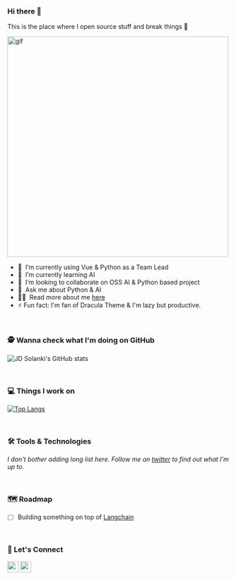 ### Hi there 👋

This is the place where I open source stuff and break things :rofl:

<img src="https://github.com/jd-solanki/jd-solanki.github.io/assets/47495003/74bd5e0b-47ec-4e94-aa98-03a14fa4fd71" alt="gif" width="500px"> 

- 🔭 &nbsp;I’m currently using Vue & Python as a Team Lead
- 🌱 &nbsp;I’m currently learning AI
- 👯 &nbsp;I’m looking to collaborate on OSS AI & Python based project
- 💬 &nbsp;Ask me about Python & AI
- 👨‍💻 &nbsp;Read more about me [here](https://jd-solanki.nuxt.space)
- ⚡ Fun fact: I'm fan of Dracula Theme & I'm lazy but productive.

<br />

### 🕵️ Wanna check what I'm doing on GitHub
![JD Solanki's GitHub stats](https://github-readme-stats.vercel.app/api?username=jd-solanki&show_icons=true&theme=dracula)

<br />

### 💻 Things I work on
[![Top Langs](https://github-readme-stats.vercel.app/api/top-langs/?username=jd-solanki&layout=compact&theme=dracula)](https://github.com/jd-solanki/github-readme-stats)

<br />

### 🛠️ Tools & Technologies

_I don't bother adding long list here. Follow me on [twitter](https://www.twitter.com/me_jd_solanki) to find out what I'm up to._

<br />

### 🗺️ Roadmap

- [ ] Building something on top of [Langchain](https://python.langchain.com/docs/get_started/introduction)

<br />


### 🤝 Let's Connect

<p>
  <a href="https://www.twitter.com/me_jd_solanki"><img src="https://img.shields.io/badge/twitter-%231DA1F2.svg?&style=for-the-badge&logo=twitter&logoColor=white" height=25></a>
  <a href="https://linkedin.com/in/jd-solanki"><img src="https://img.shields.io/badge/linkedin-%230077B5.svg?&style=for-the-badge&logo=linkedin&logoColor=white" height=25></a>
</p>
